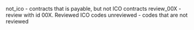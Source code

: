 not_ico - contracts that is payable, but not ICO contracts
review_00X - review with id 00X. Reviewed ICO codes
unreviewed - codes that are not reviewed
